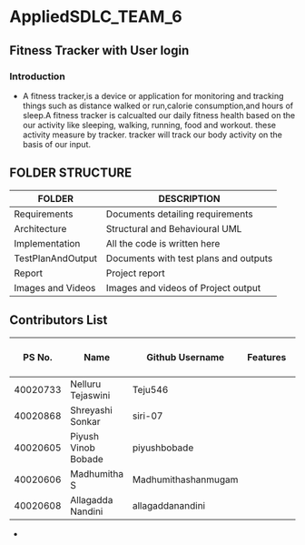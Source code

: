 # AppliedSDLC_TEAM_6
## Fitness Tracker with User login
### Introduction
- A fitness tracker,is a device or application for monitoring and tracking things such as distance walked or run,calorie consumption,and hours of sleep.A fitness tracker is calcualted our daily fitness health based on the our activity like sleeping, walking, running, food and workout. these activity measure by tracker. tracker will track our body activity on the basis of our input.



## FOLDER STRUCTURE

|    FOLDER           |             DESCRIPTION                  |    
|---------------------|------------------------------------------|
| Requirements        | Documents detailing requirements         |             
| Architecture        | Structural and Behavioural UML           |   
| Implementation      | All the code is written here             |
| TestPlanAndOutput   | Documents with test plans and outputs    | 
| Report              | Project report                           |
| Images and Videos   | Images and videos of Project output      | 





## Contributors List 
PS No.   | Name                 |  Github Username   | Features         | Issuess rised      |  Issuess Resolved | No.of Test Cases |  Test case Pass |               
---------|----------------------|--------------------|------------------|--------------------|-------------------|------------------|-----------------|
40020733 |Nelluru Tejaswini     |Teju546             |                  |                    |                   |                  |                 |  
40020868 |Shreyashi Sonkar      |siri-07             |                  |                    |                   |                  |                 |
40020605 |Piyush Vinob Bobade   |piyushbobade        |                  |                    |                   |                  |                 |
40020606 |Madhumitha S          |Madhumithashanmugam |                  |                    |                   |                  |                 |
40020608 |Allagadda Nandini     |allagaddanandini    |                  |                    |                   |                  |                 |








-

